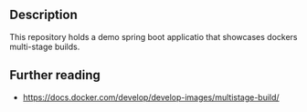 ## Description 

This repository holds a demo spring boot applicatio that showcases dockers multi-stage builds. 

## Further reading
- https://docs.docker.com/develop/develop-images/multistage-build/